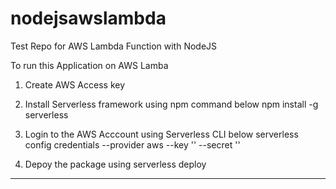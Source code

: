 # nodejsawslambda
Test Repo for AWS Lambda Function with NodeJS

To run this Application on AWS Lamba

1. Create AWS Access key
2. Install Serverless framework using npm command below
npm install -g serverless

3. Login to the AWS Acccount using Serverless CLI below
serverless config credentials --provider aws --key '<AccessKey>' --secret '<SecretKey>'
 
4. Depoy the package using
serverless deploy

------------------------------------------------------------------------------------------------------------------

